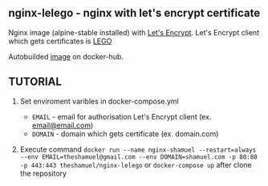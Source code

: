 ## nginx-lelego - nginx with let's encrypt certificate
Nginx image (alpine-stable installed) with [Let's Encrypt](https://letsencrypt.org "Let's Encrypt Homepage").
Let's Encrypt client which gets certificates is [LEGO](https://github.com/xenolf/lego "GitHub repository")

Autobuilded [image](https://hub.docker.com/r/theshamuel/nginx-lelego/) on docker-hub.

## TUTORIAL

1. Set enviroment varibles in docker-compose.yml
   * `EMAIL` - email for authorisation Let's Encrypt client (ex. email@email.com)
   * `DOMAIN` - domain which gets certificate (ex. domain.com)
   
2. Execute command `docker run --name nginx-shamuel --restart=always --env EMAIL=theshamuel@gmail.com --env DOMAIN=shamuel.com -p 80:80 -p 443:443 theshamuel/nginx-lelego` or `docker-compose up` after clone the repository

